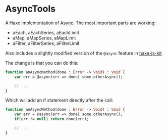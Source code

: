 # AsyncTools

A Haxe implementation of [Async](https://github.com/caolan/async). The most important parts are working:

- aEach, aEachSeries, aEachLimit
- aMap, aMapSeries, aMapLimit
- aFilter, aFilterSeries, aFilterLimit

Also includes a slightly modified version of the `@async` feature in [haxe-js-kit](https://github.com/clemos/haxe-js-kit#asynchronous-programming-experimental)

The change is that you can do this: 

```haxe
function anAsyncMethod(done : Error -> Void) : Void {
	var err = @async(err => done) some.otherAsync();

	// ...
}
```

Which will add an if statement directly after the call:

```haxe
function anAsyncMethod(done : Error -> Void) : Void {
	var err = @async(err => done) some.otherAsync();
	if(err != null) return done(err);

	// ...
}
```
